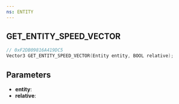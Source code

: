 ```yaml
---
ns: ENTITY
---
```

## GET_ENTITY_SPEED_VECTOR

```c
// 0xF2DB09816A419DC5
Vector3 GET_ENTITY_SPEED_VECTOR(Entity entity, BOOL relative);
```

## Parameters
* **entity**:
* **relative**:
